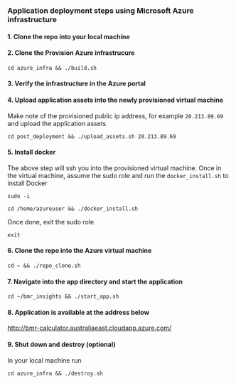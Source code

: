 ### Application deployment steps using Microsoft Azure infrastructure

#### 1. Clone the repo into your local machine
#### 2. Clone the Provision Azure infrastrucure 
```
cd azure_infra && ./build.sh
```
#### 3. Verify the infrastructure in the Azure portal
#### 4. Upload application assets into the newly provisioned virtual machine
Make note of the provisioned public ip address, for example `20.213.89.69` and upload the application assets
```
cd post_deployment && ./upload_assets.sh 20.213.89.69
```
#### 5. Install docker
The above step will ssh you into the provisioned virtual machine. Once in the virtual machine, assume the sudo role and run the `docker_install.sh` to install Docker
```
sudo -i
```
```
cd /home/azureuser && ./docker_install.sh
```
Once done, exit the sudo role
```
exit
```
#### 6. Clone the repo into the Azure virtual machine 
```
cd ~ && ./repo_clone.sh
```
#### 7. Navigate into the app directory and start the application
```
cd ~/bmr_insights && ./start_app.sh
```
#### 8. Application is available at the address below
http://bmr-calculator.australiaeast.cloudapp.azure.com/
#### 9. Shut down and destroy (optional)
In your local machine run
```
cd azure_infra && ./destroy.sh
```
